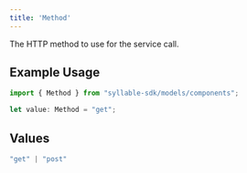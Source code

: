 ```yaml
---
title: 'Method'
---
```


The HTTP method to use for the service call.

## Example Usage

```typescript
import { Method } from "syllable-sdk/models/components";

let value: Method = "get";
```

## Values

```typescript
"get" | "post"
```